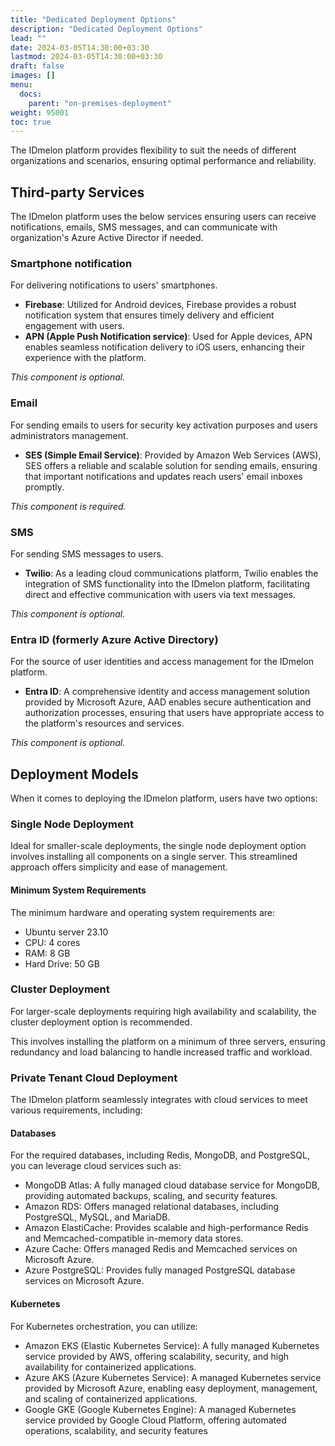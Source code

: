 ```yaml
---
title: "Dedicated Deployment Options"
description: "Dedicated Deployment Options"
lead: ""
date: 2024-03-05T14:30:00+03:30
lastmod: 2024-03-05T14:30:00+03:30
draft: false
images: []
menu:
  docs:
    parent: "on-premises-deployment"
weight: 95001
toc: true
---
```


The IDmelon platform provides flexibility to suit the needs of different organizations and scenarios,
ensuring optimal performance and reliability.

## Third-party Services

The IDmelon platform uses the below services ensuring users can receive notifications, emails, SMS messages, and can communicate with organization's Azure Active Director if needed.

### Smartphone notification

For delivering notifications to users' smartphones.

- **Firebase**: Utilized for Android devices, Firebase provides a robust notification system that ensures timely delivery and efficient engagement with users.
- **APN (Apple Push Notification service)**: Used for Apple devices, APN enables seamless notification delivery to iOS users, enhancing their experience with the platform.

_This component is optional._

### Email

For sending emails to users for security key activation purposes and users administrators management.

- **SES (Simple Email Service)**: Provided by Amazon Web Services (AWS), SES offers a reliable and scalable solution for sending emails, ensuring that important notifications and updates reach users' email inboxes promptly.

_This component is required._

### SMS

For sending SMS messages to users.

- **Twilio**: As a leading cloud communications platform, Twilio enables the integration of SMS functionality into the IDmelon platform, facilitating direct and effective communication with users via text messages.

_This component is optional._

### Entra ID (formerly Azure Active Directory)

For the source of user identities and access management for the IDmelon platform.

- **Entra ID**: A comprehensive identity and access management solution provided by Microsoft Azure, AAD enables secure authentication and authorization processes, ensuring that users have appropriate access to the platform's resources and services.

_This component is optional._

## Deployment Models

When it comes to deploying the IDmelon platform, users have two options:

### Single Node Deployment

Ideal for smaller-scale deployments, the single node deployment option involves installing all components on a single server.
This streamlined approach offers simplicity and ease of management.

#### Minimum System Requirements

The minimum hardware and operating system requirements are:

- Ubuntu server 23.10
- CPU: 4 cores
- RAM: 8 GB
- Hard Drive: 50 GB

### Cluster Deployment

For larger-scale deployments requiring high availability and scalability,
the cluster deployment option is recommended.

This involves installing the platform on a minimum of three servers,
ensuring redundancy and load balancing to handle increased traffic and workload.

### Private Tenant Cloud Deployment

The IDmelon platform seamlessly integrates with cloud services to meet various requirements, including:

#### Databases

For the required databases, including Redis, MongoDB, and PostgreSQL, you can leverage cloud services such as:

- MongoDB Atlas: A fully managed cloud database service for MongoDB, providing automated backups, scaling, and security features.
- Amazon RDS: Offers managed relational databases, including PostgreSQL, MySQL, and MariaDB.
- Amazon ElastiCache: Provides scalable and high-performance Redis and Memcached-compatible in-memory data stores.
- Azure Cache: Offers managed Redis and Memcached services on Microsoft Azure.
- Azure PostgreSQL: Provides fully managed PostgreSQL database services on Microsoft Azure.

#### Kubernetes

For Kubernetes orchestration, you can utilize:

- Amazon EKS (Elastic Kubernetes Service): A fully managed Kubernetes service provided by AWS, offering scalability, security, and high availability for containerized applications.
- Azure AKS (Azure Kubernetes Service): A managed Kubernetes service provided by Microsoft Azure, enabling easy deployment, management, and scaling of containerized applications.
- Google GKE (Google Kubernetes Engine): A managed Kubernetes service provided by Google Cloud Platform, offering automated operations, scalability, and security features
